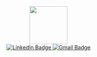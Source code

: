 <div id="header" align="center">
  <img src="https://media.giphy.com/media/M9gbBd9nbDrOTu1Mqx/giphy.gif" width="100"/>
  <div id="badges">
    <a href="https://www.linkedin.com/in/maxim-potapenko-22b309219/">
      <img src="https://img.shields.io/badge/LinkedIn-blue?style=for-the-badge&logo=linkedin&logoColor=white" alt="LinkedIn Badge"/>
    </a>
    <a href="https://mail.google.com/mail/u/0/?tab=rm&ogbl#inbox?compose=CllgCJTJnxzWRlkSXFRcsWfkftrpJPTstszDRxRJVDrBSlWLNwrXPmQvLFBBrLjzWnPQCsKhgdV">
      <img src="https://img.shields.io/badge/Gmail-white?style=for-the-badge&logo=gmail&logoColor=black" alt="Gmail Badge"/>
    </a>
  </div>
  <img src="https://komarev.com/ghpvc/?username=ConflatebleNoir&style=flat-square&color=blue" alt=""/>
</div>
